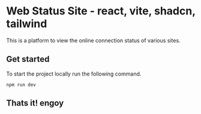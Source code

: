 # Web Status Site - react, vite, shadcn, tailwind

This is a platform to view the online connection status of various sites.

## Get started

To start the project locally run the following command.

```shell
npm run dev
```

## Thats it! engoy
